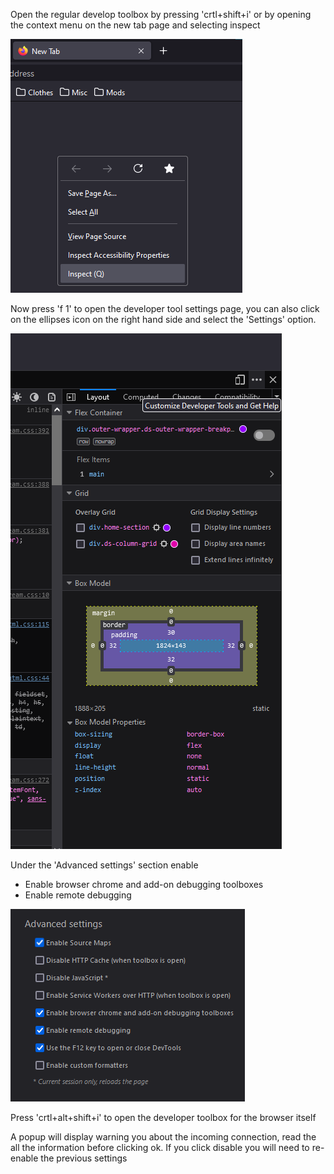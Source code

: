 Open the regular develop toolbox by pressing 'crtl+shift+i' or by opening the context menu on the new tab page and selecting inspect

![toolbox](./resources/1.png) 

Now press 'f 1' to open the developer tool settings page, you can also click on the ellipses icon on the right hand side and select the 'Settings' option.

![opening settings](./resources/2.png) 

Under the 'Advanced settings' section enable 
- Enable browser chrome and add-on debugging toolboxes
- Enable remote debugging

![toolbox settings](./resources/3.png) 

Press 'crtl+alt+shift+i' to open the developer toolbox for the browser itself

A popup will display warning you about the incoming connection, read the all the information before clicking ok. If you click disable you will need to re-enable the previous settings